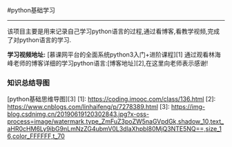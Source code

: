 #python基础学习

------

该项目主要是用来记录自己学习python语言的过程,通过看博客,看教学视频,完成了对python语言的学习.

**学习视频地址:** [慕课网平台的全面系统python3入门+进阶课程][1]
通过观看林海峰老师的博客详细的学习python语言:[博客地址][2],在这里向老师表示感谢!

### 知识总结导图 ###
[python基础思维导图][3]
  [1]: https://coding.imooc.com/class/136.html
  [2]: https://www.cnblogs.com/linhaifeng/p/7278389.html
  [3]: https://img-blog.csdnimg.cn/20190619120302843.jpg?x-oss-process=image/watermark,type_ZmFuZ3poZW5naGVpdGk,shadow_10,text_aHR0cHM6Ly9ibG9nLmNzZG4ubmV0L3dlaXhpbl80MjQ3NTE5NQ==,size_16,color_FFFFFF,t_70
